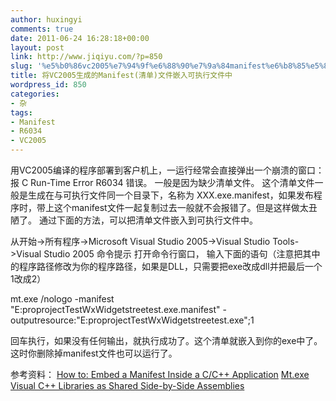 ```yaml
---
author: huxingyi
comments: true
date: 2011-06-24 16:28:18+00:00
layout: post
link: http://www.jiqiyu.com/?p=850
slug: '%e5%b0%86vc2005%e7%94%9f%e6%88%90%e7%9a%84manifest%e6%b8%85%e5%8d%95%e6%96%87%e4%bb%b6%e5%b5%8c%e5%85%a5%e5%8f%af%e6%89%a7%e8%a1%8c%e6%96%87%e4%bb%b6%e4%b8%ad'
title: 将VC2005生成的Manifest(清单)文件嵌入可执行文件中
wordpress_id: 850
categories:
- 杂
tags:
- Manifest
- R6034
- VC2005
---
```


用VC2005编译的程序部署到客户机上，一运行经常会直接弹出一个崩溃的窗口：报 C Run-Time Error R6034 错误。
一般是因为缺少清单文件。
这个清单文件一般是生成在与可执行文件同一个目录下，名称为 XXX.exe.manifest，如果发布程序时，带上这个manifest文件一起复制过去一般就不会报错了。但是这样做太丑陋了。
通过下面的方法，可以把清单文件嵌入到可执行文件中。

从开始->所有程序->Microsoft Visual Studio 2005->Visual Studio Tools->Visual Studio 2005 命令提示 打开命令行窗口，
输入下面的语句（注意把其中的程序路径修改为你的程序路径，如果是DLL，只需要把exe改成dll并把最后一个1改成2）

mt.exe /nologo -manifest "E:proprojectTestWxWidgetstreetest.exe.manifest" -outputresource:"E:proprojectTestWxWidgetstreetest.exe";1

回车执行，如果没有任何输出，就执行成功了。这个清单就嵌入到你的exe中了。这时你删除掉manifest文件也可以运行了。

参考资料：
[How to: Embed a Manifest Inside a C/C++ Application](http://msdn.microsoft.com/en-us/library/ms235591(v=vs.80).aspx)
[Mt.exe](http://msdn.microsoft.com/en-us/library/aa375649(v=vs.85).aspx)
[Visual C++ Libraries as Shared Side-by-Side Assemblies](http://msdn.microsoft.com/en-us/library/ms235624(v=vs.80).aspx)
